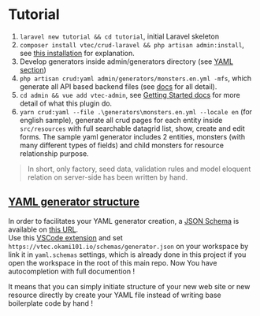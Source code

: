 # Tutorial

1. `laravel new tutorial && cd tutorial`, initial Laravel skeleton
2. `composer install vtec/crud-laravel && php artisan admin:install`, see [this installation](https://vtec.okami101.io/guide/laravel#installation) for explanation.
3. Develop generators inside admin/generators directory (see [YAML section](#yaml))
4. `php artisan crud:yaml admin/generators/monsters.en.yml -mfs`, which generate all API based backend files (see [docs](https://vtec.okami101.io/guide/generators#api) for all detail).
5. `cd admin && vue add vtec-admin`, see [Getting Started docs](https://vtec.okami101.io/guide/getting-started#installation) for more detail of what this plugin do.
6. `yarn crud:yaml --file .\generators\monsters.en.yml --locale en` (for english sample), generate all crud pages for each entity inside `src/resources` with full searchable datagrid list, show, create and edit forms. The sample yaml generator includes 2 entities, monsters (with many different types of fields) and child monsters for resource relationship purpose.

> In short, only factory, seed data, validation rules and model eloquent relation on server-side has been written by hand.

## [YAML generator structure](#yaml)

In order to facilitates your YAML generator creation, a [JSON Schema](https://json-schema.org/) is available on [this URL](https://vtec.okami101.io/schemas/generator.json).  
Use this [VSCode extension](https://marketplace.visualstudio.com/items?itemName=redhat.vscode-yaml) and set `https://vtec.okami101.io/schemas/generator.json` on your workspace by link it in `yaml.schemas` settings, which is already done in this project if you open the workspace in the root of this main repo. Now You have autocompletion with full documention !

It means that you can simply initiate structure of your new web site or new resource directly by create your YAML file instead of writing base boilerplate code by hand !
